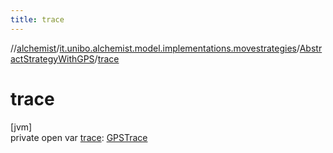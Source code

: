 ```yaml
---
title: trace
---
```

//[alchemist](../../../index.html)/[it.unibo.alchemist.model.implementations.movestrategies](../index.html)/[AbstractStrategyWithGPS](index.html)/[trace](trace.html)



# trace



[jvm]\
private open var [trace](trace.html): [GPSTrace](../../it.unibo.alchemist.model.interfaces/-g-p-s-trace/index.html)




